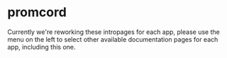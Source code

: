 # promcord

Currently we're reworking these intropages for each app, please use the menu on the left to select other available documentation pages for each app, including this one.
